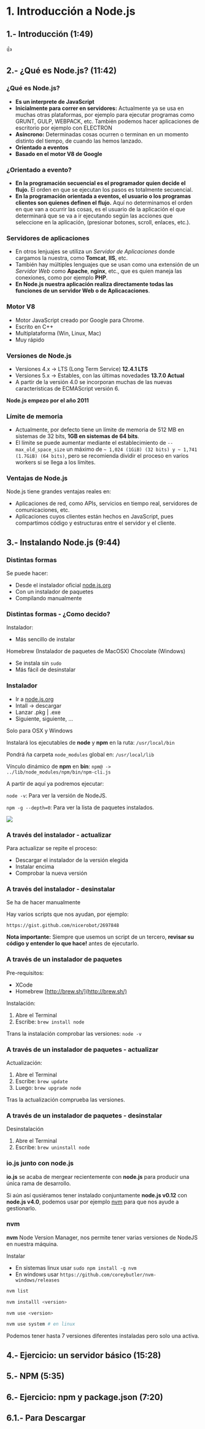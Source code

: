 # 1. Introducción a Node.js
 
## 1.- Introducción (1:49)

:+1:
 
## 2.- ¿Qué es Node.js? (11:42)

### ¿Qué es Node.js? 

* **Es un interprete de JavaScript**
* **Inicialmente para correr en servidores:** Actualmente ya se usa en muchas otras plataformas, por ejemplo para ejecutar programas como GRUNT, GULP, WEBPACK, etc. También podemos hacer aplicaciones de escritorio por ejemplo con ELECTRON
* **Asíncrono:** Determinadas cosas ocurren o terminan en un momento distinto del tiempo, de cuando las hemos lanzado.
* **Orientado a eventos**
* **Basado en el motor V8 de Google**

### ¿Orientado a evento?

* **En la programación secuencial es el programador quien decide el flujo.** El orden en que se ejecutan los pasos es totalmente secuencial.
* **En la programación orientada a eventos, el usuario o los programas clientes son quienes definen el flujo.**  Aquí no determinamos el orden en que van a ocurrir las cosas, es el usuario de la aplicación el que determinará que se va a ir ejecutando según las acciones que seleccione en la aplicación, (presionar botones, scroll, enlaces, etc.).
   
### Servidores de aplicaciones

* En otros lenjuajes se utiliza un *Servidor de Aplicaciones* donde cargamos la nuestra, como **Tomcat**, **IIS**, etc.
* También hay múltiples lenguajes que se usan como una extensión de un *Servidor Web* como **Apache**, **nginx**, etc., que es quien maneja las conexiones, como por ejemplo **PHP**.
* **En Node.js nuestra aplicación realiza directamente todas las funciones de un servidor Web o de Aplicacaciones**.

### Motor V8

* Motor JavaScript creado por Google para Chrome.
* Escrito en C++
* Multiplataforma (Win, Linux, Mac)
* Muy rápido

### Versiones de Node.js

* Versiones 4.x -> LTS (Long Term Service) **12.4.1 LTS**
* Versiones 5.x -> Estables, con las últimas novedades **13.7.0 Actual**
* A partir de la versión 4.0 se incorporan muchas de las nuevas características de ECMAScript versión 6.

**Node.js empezo por el año 2011**

### Límite de memoria

* Actualmente, por defecto tiene un límite de memoria de 512 MB en sistemas de 32 bits, **1GB en sistemas de 64 bits**.
* El límite se puede aumentar mediante el establecimiento de `--max_old_space_size` un máximo de `~ 1,024 (1GiB) (32 bits) y ~ 1,741 (1.7GiB) (64 bits)`, pero se recomienda dividir el proceso en varios workers si se llega a los límites.
   
### Ventajas de Node.js

Node.js tiene grandes ventajas reales en:

* Aplicaciones de red, como APIs, servicios en tiempo real, servidores de comunicaciones, etc.
* Aplicaciones cuyos clientes están hechos en JavaScript, pues compartimos código y estructuras entre el servidor y el cliente.
 
## 3.- Instalando Node.js (9:44)

### Distintas formas

Se puede hacer:

* Desde el instalador oficial [node.js.org](https://nodejs.org/es/)
* Con un instalador de paquetes
* Compilando manualmente

### Distintas formas - ¿Como decido?

Instalador: 

* Más sencillo de instalar

Homebrew (Instalador de paquetes de MacOSX) Chocolate (Windows)

* Se instala sin `sudo`
* Más fácil de desinstalar

### Instalador

* Ir a [node.js.org](https://nodejs.org/es/)
* Intall -> descargar
* Lanzar .pkg | .exe
* Siguiente, siguiente, ...

Solo para OSX y Windows

Instalará los ejecutables de **node** y **npm** en la ruta: `/usr/local/bin`

Pondrá ña carpeta `node_modules` global en: `/usr/local/lib`

Vínculo dinámico de **npm** en **bin**: `npm@ -> ../lib/node_modules/npm/bin/npm-cli.js`

A partir de aquí ya podremos ejecutar:

`node -v`: Para ver la versión de NodeJS.

`npm -g --depth=0`: Para ver la lista de paquetes instalados.

<img src="/images/node-version">

### A través del instalador - actualizar

Para actualizar se repite el proceso:

* Descargar el instalador de la versión elegida
* Instalar encima
* Comprobar la nueva versión

### A través del instalador - desinstalar

Se ha de hacer manualmente

Hay varios scripts que nos ayudan, por  ejemplo:

`https://gist.github.com/nicerobot/2697848`

**Nota importante:** Siempre que usemos un script de un tercero, **revisar su código y entender lo que hace!** antes de ejecutarlo. 

### A través de un instalador de paquetes

Pre-requisitos:

* XCode
* Homebrew [http://brew.sh/](http://brew.sh/)

Instalación:

1. Abre el Terminal
2. Escribe: `brew install node`

Trans la instalación comprobar las versiones: `node -v`

### A través de un instalador de paquetes - actualizar

Actualización:

1. Abre el Terminal
2. Escribe: `brew update`
3. Luego: `brew upgrade node`

Tras la actualización comprueba las versiones.

### A través de un instalador de paquetes - desinstalar

Desinstalación

1. Abre el Terminal
2. Escribe: `brew uninstall node`

### io.js junto con node.js

**io.js** se acaba de mergear recientemente con **node.js** para producir una única rama de desarrollo.

Si aún así qusiéramos tener instalado conjuntamente **node.js v0.12** con **node.js v4.0**, podemos usar por ejemplo [nvm](https://github.com/nvm-sh/nvm) para que nos ayude a gestionarlo.

### nvm

**nvm** Node Version Manager, nos permite tener varias versiones de NodeJS en nuestra máquina.

Instalar

* En sistemas linux usar `sudo npm install -g nvm`
* En windows usar `https://github.com/coreybutler/nvm-windows/releases`

```sh
nvm list

nvm installl <version>

nvm use <version>

nvm use system # en linux
```

Podemos tener hasta 7 versiones diferentes instaladas pero solo una activa.

## 4.- Ejercicio: un servidor básico (15:28)
 
## 5.- NPM (5:35)
 
## 6.- Ejercicio: npm y package.json (7:20)
 
## 6.1.- Para Descargar
